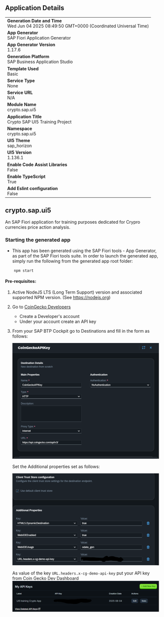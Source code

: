 ## Application Details

|                                                                                                |
| ---------------------------------------------------------------------------------------------- |
| **Generation Date and Time**<br>Wed Jun 04 2025 08:49:50 GMT+0000 (Coordinated Universal Time) |
| **App Generator**<br>SAP Fiori Application Generator                                           |
| **App Generator Version**<br>1.17.6                                                            |
| **Generation Platform**<br>SAP Business Application Studio                                     |
| **Template Used**<br>Basic                                                                     |
| **Service Type**<br>None                                                                       |
| **Service URL**<br>N/A                                                                         |
| **Module Name**<br>crypto.sap.ui5                                                              |
| **Application Title**<br>Crypto SAP UI5 Training Project                                       |
| **Namespace**<br>crypto.sap.ui5                                                                |
| **UI5 Theme**<br>sap_horizon                                                                   |
| **UI5 Version**<br>1.136.1                                                                     |
| **Enable Code Assist Libraries**<br>False                                                      |
| **Enable TypeScript**<br>True                                                                  |
| **Add Eslint configuration**<br>False                                                          |

## crypto.sap.ui5

An SAP Fiori application for training purposes dedicated for Crypro currencies price action analysis.

### Starting the generated app

- This app has been generated using the SAP Fiori tools - App Generator, as part of the SAP Fiori tools suite. In order to launch the generated app, simply run the following from the generated app root folder:

```
    npm start
```

#### Pre-requisites:

1. Active NodeJS LTS (Long Term Support) version and associated supported NPM version. (See https://nodejs.org)

2. Go to [CoinGecko Developers](https://www.coingecko.com/en/developers)

   - Create a Developer's account
   - Under your account create an API key

3. From your SAP BTP Cockpit go to Destinations and fill in the form as follows:

   ![form-screenshot-1](image.png)

   Set the Additional properties set as follows:

   ![form-screenshot-2](image-1.png)

   As value of the key `URL.headers.x-cg-demo-api-key` put your API key from Coin Gecko Dev Dashboard
   ![api-key-coin-gecko-screenshot](image-2.png)
